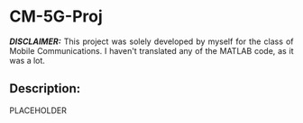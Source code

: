 <h1> CM-5G-Proj </h1>
<p align="justify"> <b><i>DISCLAIMER:</i></b> This project was solely developed by myself for the class of Mobile Communications. I haven't translated any of the MATLAB code, as it was a lot. </p>

<h2> Description: </h2>
<p align="justify"> PLACEHOLDER </p>

